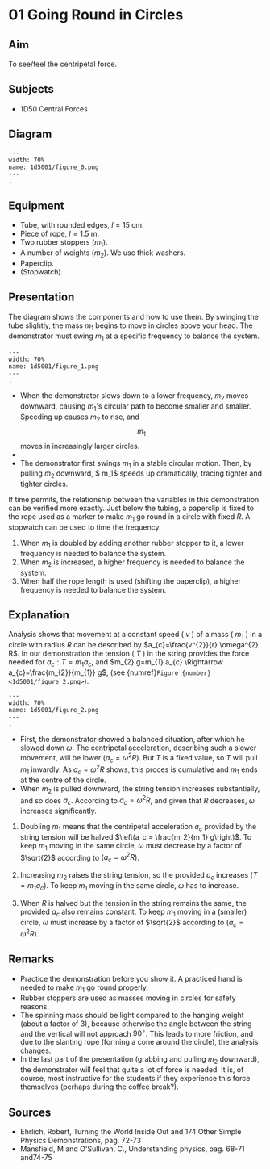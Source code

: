 # 01 Going Round in Circles 
  
## Aim   
To see/feel the centripetal force.    
  
## Subjects   
* 1D50 Central Forces

## Diagram
```{figure} figures/figure_0.png  
---  
width: 70%  
name: 1d5001/figure_0.png  
---  
. 
```

## Equipment
- Tube, with rounded edges, $l=15 \mathrm{~cm}$.
- Piece of rope, $l=1.5 \mathrm{~m}$.
- Two rubber stoppers $\left(m_{1}\right)$.
- A number of weights $\left(m_{2}\right)$. We use thick washers.
- Paperclip.
- (Stopwatch).
  
## Presentation   
The diagram shows the components and how to use them. By swinging the tube slightly, the mass $m_{1}$ begins to move in circles above your head. The demonstrator must swing $m_{1}$  at a specific frequency to balance the system.

```{figure} figures/figure_1.png  
---  
width: 70%  
name: 1d5001/figure_1.png  
---  
.
``` 
 
- When the demonstrator slows down to a lower frequency, $m_2$ moves downward, causing $m_1$'s circular path to become smaller and smaller. Speeding up causes $m_2$ to rise, and $$m_1$$ moves in increasingly larger circles.
- 
- The demonstrator first swings $m_1$ in a stable circular motion. Then, by pulling $m_2$ downward, $ m_1$ speeds up dramatically, tracing tighter and tighter circles.

If time permits, the relationship between the variables in this demonstration can be verified more exactly. Just below the tubing, a paperclip is fixed to the rope used as a marker to make $m_{1}$ go round in a circle with fixed $R$. A stopwatch can be used to time the frequency. 

1. When $m_1$ is doubled by adding another rubber stopper to it, a lower frequency is needed to balance the system.
2. When $m_{2}$ is increased, a higher frequency is needed to balance the system.
3. When half the rope length is used (shifting the paperclip), a higher frequency is needed to balance the system.     
  
## Explanation   
Analysis shows that movement at a constant speed ( $v$ ) of a mass ( $m_{1}$ ) in a circle with radius $R$ can be described by $a_{c}=\frac{v^{2}}{r} \omega^{2} R$. In our demonstration the tension ( $T$ ) in the string provides the force needed for $a_{c}: T=m_{1} a_{c}$, and $m_{2} g=m_{1} a_{c} \Rightarrow a_{c}=\frac{m_{2}}{m_{1}} g$, (see {numref}`Figure {number} <1d5001/figure_2.png>`).   

```{figure} figures/figure_2.png  
---  
width: 70%  
name: 1d5001/figure_2.png  
---  
. 
```
 
- First, the demonstrator showed a balanced situation, after which he slowed down $\omega$. The centripetal acceleration, describing such a slower movement, will be lower $\left(a_{c}=\omega^{2} R\right)$. But $T$ is a fixed value, so $T$ will pull $m_{1}$ inwardly. As $a_{c}=\omega^{2} R$ shows, this proces is cumulative and $m_{1}$ ends at the centre of the circle.
- When $m_2$ is pulled downward, the string tension increases substantially, and so does $a_c$. According to $a_c = \omega^2 R$, and given that $R$ decreases, $\omega$ increases significantly.

1. Doubling $m_1$ means that the centripetal acceleration $a_c$ provided by the string tension will be halved $\left(a_c = \frac{m_2}{m_1} g\right)$. To keep $m_1$ moving in the same circle, $\omega$ must decrease by a factor of $\sqrt{2}$ according to $\left(a_c = \omega^2 R\right)$.

2. Increasing $m_2$ raises the string tension, so the provided $a_c$ increases $\left(T = m_1 a_c\right)$. To keep $m_1$ moving in the same circle, $\omega$ has to increase.

3. When $R$ is halved but the tension in the string remains the same, the provided $a_c$ also remains constant. To keep $m_1$ moving in a (smaller) circle, $\omega$ must increase by a factor of $\sqrt{2}$ according to $\left(a_c = \omega^2 R\right)$.

  
## Remarks 
- Practice the demonstration before you show it. A practiced hand is needed to make $m_1$ go round properly.  
- Rubber stoppers are used as masses moving in circles for safety reasons.  
- The spinning mass should be light compared to the hanging weight (about a factor of 3), because otherwise the angle between the string and the vertical will not approach $90^\circ$. This leads to more friction, and due to the slanting rope (forming a cone around the circle), the analysis changes.  
- In the last part of the presentation (grabbing and pulling $m_2$ downward), the demonstrator will feel that quite a lot of force is needed. It is, of course, most instructive for the students if they experience this force themselves (perhaps during the coffee break?).  
  
## Sources   
*  Ehrlich, Robert, Turning the World Inside Out and 174 Other Simple Physics Demonstrations, pag. 72-73 
*  Mansfield, M and O'Sullivan, C., Understanding physics, pag. 68-71 and74-75
  

